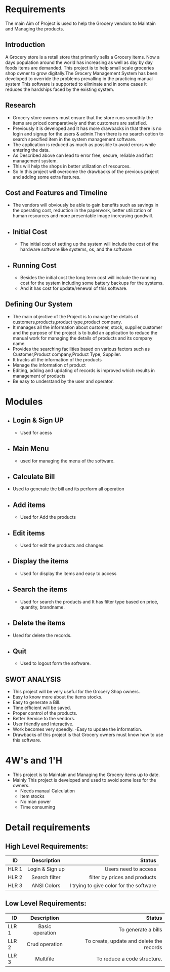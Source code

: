 

# Requirements

The main Aim of Project is used to help the Grocery vendors to Maintain and Managing the products.

## Introduction

A Grocery store is a retail store that primarily sells a Grocery items. Now a days population around the world has increasing as well as day by day foods items are demanded. This project is to help small scale groceries shop owner to grow digitally.The Grocery Management System has been developed to override the problems prevalling in the practicing manual system This software is supported to eliminate and in some cases it reduces the hardships faced by the existing system.

## Research
 
- Grocery store owners must ensure that the store runs smoothly the items are priced comparatively and that customers are satisfied.
- Previously it is developed and It has more drawbacks in that there is no login and signup for the users & admin.Then there is no search option to search specified item in the system management software. 
- The application is reduced as much as possible to avoid errors while entering the data.
- As Described above can lead to error free, secure, reliable and fast management system.
- This will help the shops in better utilization of resources.
- So In this project will overcome the drawbacks of the previous project and adding some extra features.

## Cost and Features and Timeline
- The vendors will obviously be able to gain benefits such as savings in the operating cost, reduction in the paperwork, better utilization of human resources and more presentable image increasing goodwill.

- ## Initial Cost
    - The initial cost of setting  up the system will include the cost of the hardware software like systems, os, and the software
- ## Running Cost
    - Besides the initial cost the long term cost will include the running cost for the system including some battery backups for the systems.
    - And it has cost for update/renewal of this software.

## Defining Our System
- The main objective of the Project is to manage the details of customers,products,product type,product company.
- It manages all the information about customer, stock, suppiler,customer and the purpose of the project is to bulid an application to reduce the manual work for managing the details of products and its company name.
- Provides the searching facilities based on various factors such as Customer,Product company,Product Type, Suppiler.
- It tracks all the information of the products
- Manage the information of product
- Editing, adding and updating of records is improved which results in management of products
- Be easy to understand by the user and operator.
# Modules
- ## Login & Sign UP 
   - Used for acess
    
- ## Main Menu
  - used for managing the menu of the software.
   
- ## Calculate Bill
- Used to generate the bill and its perform all operation

- ## Add items
  - Used for Add the products 
- ## Edit items
  - Used for edit the products and changes.
- ## Display the items
   - Used for display the items and easy to access
- ## Search the items
   - Used for search the products and It has filter type based on price, quantity, brandname.
- ## Delete the items
- Used for delete the records. 
- ## Quit
  - Used to logout form the software.

## SWOT ANALYSIS
- This project will be very useful for the Grocery Shop owners.
- Easy to know more about the items stocks.
- Easy to generate a Bill.
- Time efficient will be  saved.
- Proper control of the products.
- Better Service to the vendors.
- User friendly and Interactive.
- Work becomes very speedly.
-Easy to update the information.
- Drawbacks of this project is that Grocery owners must know how to use this software.

# 4W's and 1'H

- This project is to Maintain and Managing the Grocery items up to date.
- Mainly This project is developed and used to avoid some loss for the owners.
    - Needs manaul Calculation
    - Item stocks
    - No man power
    - Time consuming

# Detail requirements

## High Level Requirements:
| ID       | Description       | Status |
| ------------- |:-------------:| -----:|
| HLR 1     | Login & Sign up |   Users need to access   |
| HLR 2      | Search filter      |  filter by prices and products |
| HLR 3 | ANSI Colors     |    I trying to give color for the software |

## Low Level Requirements:
| ID       | Description       | Status |
| ------------- |:-------------:| -----:|
| LLR 1     | Basic operation | To generate a bills |
|  LLR 2     | Crud operation      |   To create, update and delete the records |
| LLR  3|     Multifile   |  To reduce a code structure.  | 
